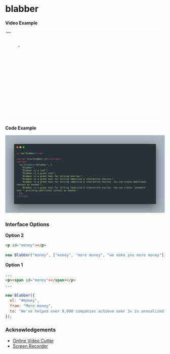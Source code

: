 # blabber

**Video Example**

![Blabber Video Demo](blabber.gif)

**Code Example**

![Blabber Code Example](blabber.png)
  
    


### Interface Options

**Option 2**
```html
<p id="money"></p>
```

```javascript
new Blabber("money", ["money", "more money", "we make you more money"])
```

**Option 1**

```html
...
<p><span id="money"></span></p>
...
```

```javascript
new Blabber({
  el: "#money",
  from: "More money",
  to: "We've helped over 9,000 companies achieve over 3x in annualized revenue"
});
```

### Acknowledgements

* [Online Video Cutter](https://online-video-cutter.com/)
* [Screen Recorder](https://chrome.google.com/webstore/detail/screen-recorder/hniebljpgcogalllopnjokppmgbhaden)

